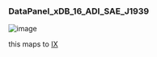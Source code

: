 ### DataPanel\_xDB\_16\_ADI\_SAE\_J1939

![image](https://user-images.githubusercontent.com/69573151/210790655-002ff57c-72a0-40ee-86d5-cb3cc0795a0b.png)

this maps to [IX](../IX)
